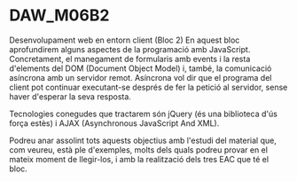 # DAW_M06B2
Desenvolupament web en entorn client (Bloc 2)
En aquest bloc aprofundirem alguns aspectes de la programació amb JavaScript. Concretament, el manegament de formularis amb events i la resta d'elements del DOM (Document Object Model) i, també, la comunicació asíncrona amb un servidor remot. Asíncrona vol dir que el programa del client pot continuar executant-se després de fer la petició al servidor, sense haver d'esperar la seva resposta.

Tecnologies conegudes que tractarem són jQuery (és una biblioteca d'ús força estès) i AJAX (Asynchronous JavaScript And XML).

Podreu anar assolint tots aquests objectius amb l'estudi del material que, com veureu, està ple d'exemples, molts dels quals podreu provar en el mateix moment de llegir-los, i amb la realització dels tres EAC que té el bloc.
